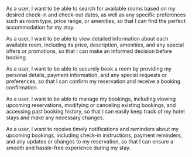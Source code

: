 As a user, I want to be able to search for available rooms based on my desired check-in and check-out dates, as well as any specific preferences such as room type, price range, or amenities, so that I can find the perfect accommodation for my stay.

As a user, I want to be able to view detailed information about each available room, including its price, description, amenities, and any special offers or promotions, so that I can make an informed decision before booking.

As a user, I want to be able to securely book a room by providing my personal details, payment information, and any special requests or preferences, so that I can confirm my reservation and receive a booking confirmation.

As a user, I want to be able to manage my bookings, including viewing upcoming reservations, modifying or canceling existing bookings, and accessing past booking history, so that I can easily keep track of my hotel stays and make any necessary changes.

As a user, I want to receive timely notifications and reminders about my upcoming bookings, including check-in instructions, payment reminders, and any updates or changes to my reservation, so that I can ensure a smooth and hassle-free experience during my stay.